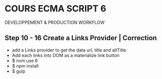 <!--
@Author: Nicolas Fazio <webmaster-fazio>
@Date:   01-09-2016
@Email:  contact@nicolasfazio.ch
@Last modified by:   webmaster-fazio
@Last modified time: 11-12-2016
-->

# COURS ECMA SCRIPT 6
  DEVELOPPEMENT &amp; PRODUCTION WORKFLOW

## Step 10 - 16 Create a Links Provider | Correction

- add a Links provider to get the data url, title and altTitle
- Add each links into DOM as a materialize link button
- $ nvm use 6
- $ npm install
- $ gulp
